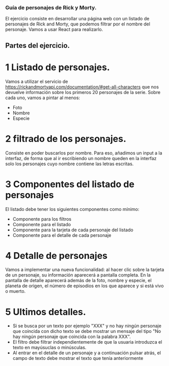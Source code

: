 ### Guía de personajes de Rick y Morty.

El ejercicio consiste en desarrollar una página web con un listado de personajes de Rick and Morty, que
podemos filtrar por el nombre del personaje. Vamos a usar React para realizarlo.

## Partes del ejercicio.

# 1 Listado de personajes.
 
 Vamos a utilizar el servicio de https://rickandmortyapi.com/documentation/#get-all-characters que nos devuelve
 información sobre los primeros 20 personajes de la serie. Sobre cada uno, vamos a pintar al menos:
 - Foto
 - Nombre
 - Especie

# 2 filtrado de los personajes.
 
 Consiste en poder buscarlos por nombre. Para eso, añadimos un input a la interfaz, de forma que al ir escribiendo un nombre queden en la interfaz solo los personajes cuyo nombre contiene las letras escritas. 

# 3 Componentes del listado de personajes
 
 El listado debe tener los siguientes componentes como mínimo:
 * Componente para los filtros
 * Componente para el listado
 * Componente para la tarjeta de cada personaje del listado
 * Componente para el detalle de cada personaje

# 4 Detalle de personajes

 Vamos a implementar una nueva funcionalidad: al hacer clic sobre la tarjeta de un personaje, su información
 aparecerá a pantalla completa.
 En la pantalla de detalle
 aparecerá además de la foto, nombre y especie, el planeta de origen, el número de episodios en los que
 aparece y si está vivo o muerto.

# 5 Ultimos detalles.

 * Si se busca por un texto por ejemplo "XXX" y no hay ningún personaje que coincida con dicho texto se
   debe mostrar un mensaje del tipo "No hay ningún personaje que coincida con la palabra XXX".
 * El filtro debe filtrar independientemente de que la usuaria introduzca el texto en mayúsuclas o
   minúsculas.
 * Al entrar en el detalle de un personaje y a continuación pulsar atrás, el campo de texto debe mostrar el
   texto que tenía anteriormente
